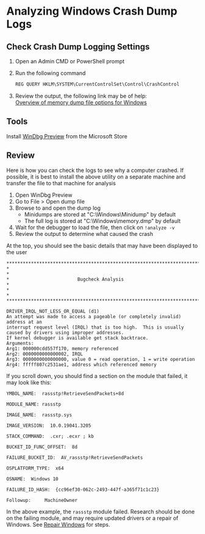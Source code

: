 # Analyzing Windows Crash Dump Logs

## Check Crash Dump Logging Settings

1. Open an Admin CMD or PowerShell prompt
2. Run the following command

   ```bat
   REG QUERY HKLM\SYSTEM\CurrentControlSet\Control\CrashControl
   ```

3. Review the output, the following link may be of help:  
   [Overview of memory dump file options for Windows](https://learn.microsoft.com/en-us/troubleshoot/windows-server/performance/memory-dump-file-options)

## Tools

Install [WinDbg Preview](https://www.microsoft.com/store/productId/9PGJGD53TN86) from the Microsoft Store

## Review

Here is how you can check the logs to see why a computer crashed. If possible, it is best to install the above utility on a separate machine and transfer the file to that machine for analysis

1. Open WinDbg Preview
2. Go to File > Open dump file
3. Browse to and open the dump log
   - Minidumps are stored at "C:\Windows\Minidump" by default
   - The full log is stored at "C:\Windows\memory.dmp" by default
4. Wait for the debugger to load the file, then click on `!analyze -v`
5. Review the output to determine what caused the crash

At the top, you should see the basic details that may have been displayed to the user

```text
*******************************************************************************  
*                                                                             *  
*                         Bugcheck Analysis                                   *  
*                                                                             *  
*******************************************************************************  

DRIVER_IRQL_NOT_LESS_OR_EQUAL (d1)  
An attempt was made to access a pageable (or completely invalid) address at an  
interrupt request level (IRQL) that is too high.  This is usually  
caused by drivers using improper addresses.  
If kernel debugger is available get stack backtrace.  
Arguments:  
Arg1: 000000cdd557f170, memory referenced  
Arg2: 0000000000000002, IRQL  
Arg3: 0000000000000000, value 0 = read operation, 1 = write operation  
Arg4: fffff807c2531ae1, address which referenced memory  
```

If you scroll down, you should find a section on the module that failed, it may look like this:

```text
YMBOL_NAME:  rassstp!RetrieveSendPackets+8d

MODULE_NAME: rassstp

IMAGE_NAME:  rassstp.sys

IMAGE_VERSION:  10.0.19041.3205

STACK_COMMAND:  .cxr; .ecxr ; kb

BUCKET_ID_FUNC_OFFSET:  8d

FAILURE_BUCKET_ID:  AV_rassstp!RetrieveSendPackets

OSPLATFORM_TYPE:  x64

OSNAME:  Windows 10

FAILURE_ID_HASH:  {cc96ef30-062c-2493-447f-a365f71c1c23}

Followup:     MachineOwner
```

In the above example, the `rassstp` module failed. Research should be done on the failing module, and may require updated drivers or a repair of Windows. See [Repair Windows](Repair.md) for steps.
